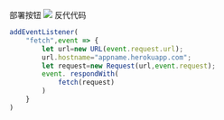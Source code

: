 部署按钮
[![](https://www.herokucdn.com/deploy/button.png)](https://heroku.com/deploy?template=https://github.com/ethtukuiycetjt/htdfkugjfr.git)
反代代码
```js
addEventListener(
    "fetch",event => {
        let url=new URL(event.request.url);
        url.hostname="appname.herokuapp.com";
        let request=new Request(url,event.request);
        event. respondWith(
            fetch(request)
        )
    }
)
```
